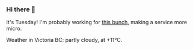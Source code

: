 ### Hi there :wave:

It's Tuesday! I'm probably working for [this bunch](https://github.com/kohofinancial), making a service more micro.

Weather in Victoria BC: partly cloudy, at +11°C.
